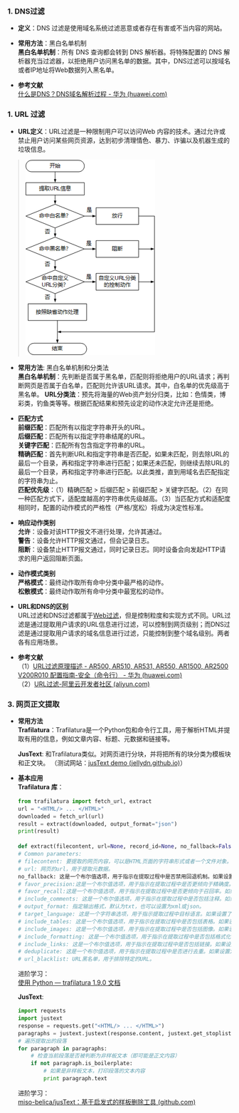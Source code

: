 ### 1. **DNS过滤**   
- **定义**：DNS 过滤是使用域名系统过滤恶意或者存在有害或不当内容的网站。

- **常用方法**：黑白名单机制  
**黑白名单机制**：所有 DNS 查询都会转到 DNS 解析器。将特殊配置的 DNS 解析器充当过滤器，以拒绝用户访问黑名单的数据。其中，DNS过滤可以按域名或者IP地址将Web数据列入黑名单。 

- **参考文献**  
[什么是DNS？DNS域名解析过程 - 华为 (huawei.com)](https://info.support.huawei.com/info-finder/encyclopedia/zh/DNS.html)


### 1. **URL 过滤**  
- **URL定义**：URL过滤是一种限制用户可以访问Web 内容的技术。通过允许或禁止用户访问某些网页资源，达到初步清理情色、暴力、诈骗以及机器生成的垃圾信息。  

>![输入图片描述](imgs/URL过滤.png)  

- **常用方法**: 黑白名单机制和分类法  
**黑白名单机制**：先判断是否属于黑名单，匹配则将拒绝用户的URL请求；再判断网页是否属于白名单，匹配则允许该URL请求。其中，白名单的优先级高于黑名单。
**URL分类法**：预先将海量的Web资产划分归类，比如：色情类，博彩类，钓鱼类等等。根据匹配结果和预先设定的动作决定允许还是拒绝。 

- **匹配方式**  
**前缀匹配**：匹配所有以指定字符串开头的URL。  
**后缀匹配**：匹配所有以指定字符串结尾的URL。    
**关键字匹配**：匹配所有包含指定字符串的URL。    
**精确匹配**：首先判断URL和指定字符串是否匹配，如果未匹配，则去除URL的最后一个目录，再和指定字符串进行匹配；如果还未匹配，则继续去除URL的最后一个目录，再和指定字符串进行匹配。以此类推，直到用域名去匹配指定的字符串为止。    
**匹配优先级**：（1）精确匹配 > 后缀匹配 > 前缀匹配 > 关键字匹配。（2）在同一种匹配方式下，适配度越高的字符串优先级越高。（3）当匹配方式和适配度相同时，配置的动作模式的严格性（严格/宽松）将成为决定性标准。  

- **响应动作类别**  
**允许**：设备对该HTTP报文不进行处理，允许其通过。  
**警告**：设备允许HTTP报文通过，但会记录日志。  
**阻断**：设备禁止HTTP报文通过，同时记录日志。同时设备会向发起HTTP请求的用户返回阻断页面。  

- **动作模式类别**  
**严格模式**：最终动作取所有命中分类中最严格的动作。  
**松散模式**：最终动作取所有命中分类中最宽松的动作。  

- **URL和DNS的区别**   
URL过滤和DNS过滤都属于[Web过滤](https://info.support.huawei.com/info-finder/encyclopedia/zh/Web%E8%BF%87%E6%BB%A4.html "Web过滤")，但是控制粒度和实现方式不同。URL过滤是通过提取用户请求的URL信息进行过滤，可以控制到网页级别；而DNS过滤是通过提取用户请求的域名信息进行过滤，只能控制到整个域名级别。两者各有应用场景。

- **参考文献**  
	（1）[URL过滤原理描述 - AR500, AR510, AR531, AR550, AR1500, AR2500 V200R010 配置指南-安全（命令行） - 华为 (huawei.com)](https://support.huawei.com/enterprise/zh/doc/EDOC1100034260/9b51fc47)  
	（2）[URL过滤-阿里云开发者社区 (aliyun.com)](https://developer.aliyun.com/article/1513601#:~:text=URL%E8%BF%87%E6%BB%A4%E6%98%AF%E4%B8%80%E7%A7%8D%E9%92%88%E5%AF%B9%E7%94%A8%E6%88%B7%E7%9A%84URL%E8%AF%B7%E6%B1%82%E8%BF%9B%E8%A1%8C%E4%B8%8A%E7%BD%91%E6%8E%A7%E5%88%B6%E7%9A%84%E6%8A%80%E6%9C%AF%EF%BC%8C%E9%80%9A%E8%BF%87%E5%85%81%E8%AE%B8%E6%88%96%E7%A6%81%E6%AD%A2%E7%94%A8%E6%88%B7%E8%AE%BF%E9%97%AE%E6%9F%90%E4%BA%9B%E7%BD%91%E9%A1%B5%E8%B5%84%E6%BA%90%EF%BC%8C%E8%BE%BE%E5%88%B0%E8%A7%84%E8%8C%83%E4%B8%8A%E7%BD%91%E8%A1%8C%E4%B8%BA%E5%92%8C%E9%99%8D%E4%BD%8E%E5%AE%89%E5%85%A8%E9%A3%8E%E9%99%A9%E7%9A%84%E7%9B%AE%E7%9A%84%E3%80%82,URL%E8%BF%87%E6%BB%A4%E5%8F%AF%E4%BB%A5%E5%9F%BA%E4%BA%8EURL%E5%88%86%E7%B1%BB%E3%80%81%E7%89%B9%E5%AE%9AURL%E7%AD%89%E5%A4%9A%E7%A7%8D%E6%96%B9%E5%BC%8F%E9%99%90%E5%88%B6URL%E8%AE%BF%E9%97%AE%E3%80%82)  

### 3. **网页正文提取**  

- **常用方法**    
	**Trafilatura**：Trafilatura是一个Python包和命令行工具，用于解析HTML并提取有用的信息，例如文章内容、标题、元数据和链接等。

	**JusText**:  和Trafilatura类似。对网页进行分块，并将把所有的块分类为模板块和正文块。
	（测试网站：[jusText demo (jellydn.github.io)](https://jellydn.github.io/justext/)）

- **基本应用**   
**Trafilatura 库**： 
	``` python  
	from trafilatura import fetch_url, extract  
	url = "<HTML/> ... </HTML>"  
	downloaded = fetch_url(url)  
	result = extract(downloaded, output_format="json")  
	print(result)

	def extract(filecontent, url=None, record_id=None, no_fallback=False, favor_precision=False, favor_recall=False, include_comments=True, output_format='txt', tei_validation=False, target_language=None, include_tables=True, include_images=False, include_formatting=False, include_links=False, deduplicate=False, date_extraction_params=None, only_with_metadata=False, with_metadata=False, max_tree_size=None, url_blacklist=None, author_blacklist=None, settingsfile=None, config=DEFAULT_CONFIG, **kwargs):
	# Common parameters:
	# filecontent: 要提取的网页内容，可以是HTML页面的字符串形式或者一个文件对象。
	# url: 网页的url，用于提取元数据。
	no_fallback: 这是一个布尔值选项，用于指示在提取过程中是否禁用回退机制。如果设置为 True，则提取器不会尝试使用备用方法来处理文本。
	# favor_precision:这是一个布尔值选项，用于指示在提取过程中是否更倾向于精确度。如果设置为True，则提取器将尽可能减少错误地提取不相关内容的风险。
	# favor_recall:这是一个布尔值选项，用于指示在提取过程中是否更倾向于召回率。如果设置为True，则提取器将尽可能提取更多相关内容，即使可能会引入一些噪声。
	# include_comments: 这是一个布尔值选项，用于指示在提取过程中是否包括注释。如果设置为True，则提取器将保留文本中的注释内容。
	# output_format: 指定输出格式，默认为txt，也可以设置为xml或json。
	# target_language: 这是一个字符串选项，用于指示提取过程中目标语言。如果设置了该选项，则提取器将尝试将文本转换为指定的语言。
	# include_tables: 这是一个布尔值选项，用于指示在提取过程中是否包括表格。如果设置为True，则提取器将保留文本中的表格。
	# include_images: 这是一个布尔值选项，用于指示在提取过程中是否包括图像。如果设置为  True，则提取器将保留文本中的图像。
	# include_formatting: 这是一个布尔值选项，用于指示在提取过程中是否包括格式化信息。如果设置为True，则提取器将保留文本中的格式化信息，例如字体样式、大小等。
	# include_links: 这是一个布尔值选项，用于指示在提取过程中是否包括链接。如果设置为  True，则提取器将保留文本中的链接。
	# deduplicate: 这是一个布尔值选项，用于指示在提取过程中是否进行去重。如果设置为  True，则提取器将去除重复的内容。
	# url_blacklist: URL黑名单，用于排除特定的URL。
	```
	进阶学习：  
	[使用 Python — trafilatura 1.9.0 文档](https://trafilatura.readthedocs.io/en/latest/usage-python.html)

	**JusText**: 
	``` python
	import requests
	import justext
	response = requests.get("<HTML/> ... </HTML>")
	paragraphs = justext.justext(response.content, justext.get_stoplist("English"))
	# 遍历提取出的段落
	for paragraph in paragraphs:
		# 检查当前段落是否被判断为非样板文本（即可能是正文内容）
		if not paragraph.is_boilerplate:
			# 如果是非样板文本，打印段落的文本内容
		    print paragraph.text
	```
	进阶学习：  
	[miso-belica/jusText：基于启发式的样板删除工具 (github.com)](https://github.com/miso-belica/jusText)

